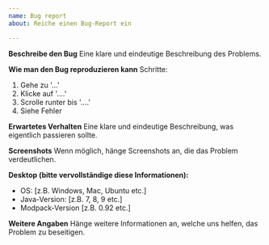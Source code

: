 ```yaml
---
name: Bug report
about: Reiche einen Bug-Report ein

---
```


**Beschreibe den Bug**
Eine klare und eindeutige Beschreibung des Problems.

**Wie man den Bug reproduzieren kann**
Schritte:
1. Gehe zu '...'
2. Klicke auf '....'
3. Scrolle runter bis '....'
4. Siehe Fehler

**Erwartetes Verhalten**
Eine klare und eindeutige Beschreibung, was eigentlich passieren sollte.

**Screenshots**
Wenn möglich, hänge Screenshots an, die das Problem verdeutlichen.

**Desktop (bitte vervollständige diese Informationen):**
 - OS: [z.B. Windows, Mac, Ubuntu etc.]
 - Java-Version: [z.B. 7, 8, 9 etc.]
 - Modpack-Version [z.B. 0.92 etc.]

**Weitere Angaben**
Hänge weitere Informationen an, welche uns helfen, das Problem zu beseitigen.
